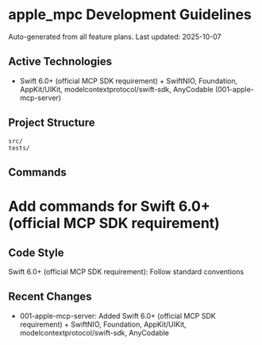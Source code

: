 # apple_mpc Development Guidelines

Auto-generated from all feature plans. Last updated: 2025-10-07

## Active Technologies
- Swift 6.0+ (official MCP SDK requirement) + SwiftNIO, Foundation, AppKit/UIKit, modelcontextprotocol/swift-sdk, AnyCodable (001-apple-mcp-server)

## Project Structure
```
src/
tests/
```

## Commands
# Add commands for Swift 6.0+ (official MCP SDK requirement)

## Code Style
Swift 6.0+ (official MCP SDK requirement): Follow standard conventions

## Recent Changes
- 001-apple-mcp-server: Added Swift 6.0+ (official MCP SDK requirement) + SwiftNIO, Foundation, AppKit/UIKit, modelcontextprotocol/swift-sdk, AnyCodable

<!-- MANUAL ADDITIONS START -->
<!-- MANUAL ADDITIONS END -->